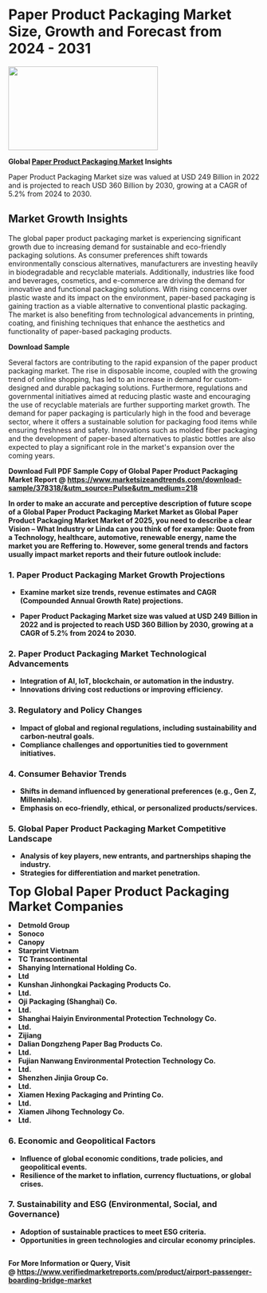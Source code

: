 <H1>Paper Product Packaging Market Size, Growth and Forecast from 2024 - 2031</H1><img class="aligncenter size-medium wp-image-584254" src="https://thirdeyenews.in/wp-content/uploads/2024/09/Global-Market-Research-300x168.jpeg" alt="" width="300" height="168" /><p><strong>Global&nbsp;<a href="https://www.marketsizeandtrends.com/download-sample/378318/&amp;utm_source=Pulse&amp;utm_medium=218">Paper Product Packaging Market</a> Insights</strong></p><p>Paper Product Packaging Market size was valued at USD 249 Billion in 2022 and is projected to reach USD 360 Billion by 2030, growing at a CAGR of 5.2% from 2024 to 2030.</p><p><h2>Market Growth Insights</h2> <p>The global paper product packaging market is experiencing significant growth due to increasing demand for sustainable and eco-friendly packaging solutions. As consumer preferences shift towards environmentally conscious alternatives, manufacturers are investing heavily in biodegradable and recyclable materials. Additionally, industries like food and beverages, cosmetics, and e-commerce are driving the demand for innovative and functional packaging solutions. With rising concerns over plastic waste and its impact on the environment, paper-based packaging is gaining traction as a viable alternative to conventional plastic packaging. The market is also benefiting from technological advancements in printing, coating, and finishing techniques that enhance the aesthetics and functionality of paper-based packaging products.</p> <p><strong>Download Sample</strong></p> <p>Several factors are contributing to the rapid expansion of the paper product packaging market. The rise in disposable income, coupled with the growing trend of online shopping, has led to an increase in demand for custom-designed and durable packaging solutions. Furthermore, regulations and governmental initiatives aimed at reducing plastic waste and encouraging the use of recyclable materials are further supporting market growth. The demand for paper packaging is particularly high in the food and beverage sector, where it offers a sustainable solution for packaging food items while ensuring freshness and safety. Innovations such as molded fiber packaging and the development of paper-based alternatives to plastic bottles are also expected to play a significant role in the market's expansion over the coming years.</p> <p><strong></p><p><span class=""><strong>Download Full PDF Sample Copy of Global Paper Product Packaging Market Report</strong> @ <a href="https://www.marketsizeandtrends.com/download-sample/378318/&amp;utm_source=Pulse&amp;utm_medium=218" target="_blank">https://www.marketsizeandtrends.com/download-sample/378318/&amp;utm_source=Pulse&amp;utm_medium=218</a></span></p><p>In order to make an accurate and perceptive description of future scope of a Global&nbsp;Paper Product Packaging Market Market as Global&nbsp;Paper Product Packaging Market Market of 2025, you need to describe a clear Vision &ndash; What Industry or Linda can you think of for example: Quote from a Technology, healthcare, automotive, renewable energy, name the market you are Reffering to. However, some general trends and factors usually impact market reports and their future outlook include:</p><h3>1.&nbsp;<strong>Paper Product Packaging Market Growth Projections</strong></h3><ul><li>Examine market size trends, revenue estimates and CAGR (Compounded Annual Growth Rate) projections.</li><li><p>Paper Product Packaging Market size was valued at USD 249 Billion in 2022 and is projected to reach USD 360 Billion by 2030, growing at a CAGR of 5.2% from 2024 to 2030.</p></li></ul><h3>2.&nbsp;<strong>Paper Product Packaging Market Technological Advancements</strong></h3><ul><li>Integration of AI, IoT, blockchain, or automation in the industry.</li><li>Innovations driving cost reductions or improving efficiency.</li></ul><h3>3.&nbsp;<strong>Regulatory and Policy Changes</strong></h3><ul><li>Impact of global and regional regulations, including sustainability and carbon-neutral goals.</li><li>Compliance challenges and opportunities tied to government initiatives.</li></ul><h3>4.&nbsp;<strong>Consumer Behavior Trends</strong></h3><ul><li>Shifts in demand influenced by generational preferences (e.g., Gen Z, Millennials).</li><li>Emphasis on eco-friendly, ethical, or personalized products/services.</li></ul><h3>5.&nbsp;<strong>Global Paper Product Packaging Market Competitive Landscape</strong></h3><ul><li>Analysis of key players, new entrants, and partnerships shaping the industry.</li><li>Strategies for differentiation and market penetration.</li></ul><p data-pm-slice="1 1 []"><span style="color: inherit; font-family: inherit; font-size: 25px;">Top Global Paper Product Packaging Market Companies</span></p><div class="" data-test-id=""><p><li>Detmold Group</li><li> Sonoco</li><li> Canopy</li><li> Starprint Vietnam</li><li> TC Transcontinental</li><li> Shanying International Holding Co.</li><li> Ltd</li><li> Kunshan Jinhongkai Packaging Products Co.</li><li> Ltd.</li><li> Oji Packaging (Shanghai) Co.</li><li> Ltd.</li><li> Shanghai Haiyin Environmental Protection Technology Co.</li><li> Ltd.</li><li> Zijiang</li><li> Dalian Dongzheng Paper Bag Products Co.</li><li> Ltd.</li><li> Fujian Nanwang Environmental Protection Technology Co.</li><li> Ltd.</li><li> Shenzhen Jinjia Group Co.</li><li> Ltd.</li><li> Xiamen Hexing Packaging and Printing Co.</li><li> Ltd.</li><li> Xiamen Jihong Technology Co.</li><li> Ltd.</li></p></div><h3>6.&nbsp;<strong>Economic and Geopolitical Factors</strong></h3><ul><li>Influence of global economic conditions, trade policies, and geopolitical events.</li><li>Resilience of the market to inflation, currency fluctuations, or global crises.</li></ul><h3>7.&nbsp;<strong>Sustainability and ESG (Environmental, Social, and Governance)</strong></h3><ul><li>Adoption of sustainable practices to meet ESG criteria.</li><li>Opportunities in green technologies and circular economy principles.</li></ul><h2><strong style="font-size: 14px;">For More Information or Query, Visit @&nbsp;</strong><a style="background-color: #ffffff; font-size: 14px;" href="https://www.marketsizeandtrends.com/report/paper-product-packaging-market/" target="_blank">https://www.verifiedmarketreports.com/product/airport-passenger-boarding-bridge-market</a></h2>
